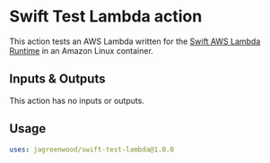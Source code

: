 # Swift Test Lambda action

This action tests an AWS Lambda written for the [Swift AWS Lambda Runtime](https://github.com/swift-server/swift-aws-lambda-runtime) in an Amazon Linux container.

## Inputs & Outputs

This action has no inputs or outputs.

## Usage

```yaml
uses: jagreenwood/swift-test-lambda@1.0.0
```
